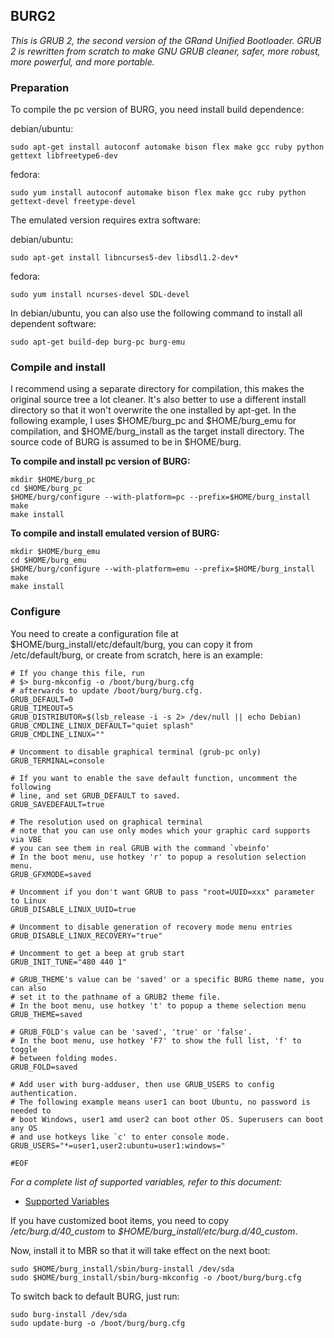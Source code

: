 ## BURG2

*This is GRUB 2, the second version of the GRand Unified Bootloader.*
*GRUB 2 is rewritten from scratch to make GNU GRUB cleaner, safer, more*
*robust, more powerful, and more portable.*

### Preparation
To compile the pc version of BURG, you need install build dependence:

debian/ubuntu:
```
sudo apt-get install autoconf automake bison flex make gcc ruby python gettext libfreetype6-dev
```
fedora:
```
sudo yum install autoconf automake bison flex make gcc ruby python gettext-devel freetype-devel
```

The emulated version requires extra software:

debian/ubuntu:
```
sudo apt-get install libncurses5-dev libsdl1.2-dev*
```
fedora:
```
sudo yum install ncurses-devel SDL-devel
```

In debian/ubuntu, you can also use the following command to install all dependent software:
```
sudo apt-get build-dep burg-pc burg-emu
```

### Compile and install
I recommend using a separate directory for compilation, this makes the
original source tree a lot cleaner. It's also better to use a different
install directory so that it won't overwrite the one installed by apt-get.
In the following example, I uses $HOME/burg_pc and $HOME/burg_emu for compilation,
and $HOME/burg_install as the target install directory.
The source code of BURG is assumed to be in $HOME/burg.

**To compile and install pc version of BURG:**
```
mkdir $HOME/burg_pc
cd $HOME/burg_pc
$HOME/burg/configure --with-platform=pc --prefix=$HOME/burg_install
make
make install
```

**To compile and install emulated version of BURG:**
```
mkdir $HOME/burg_emu
cd $HOME/burg_emu
$HOME/burg/configure --with-platform=emu --prefix=$HOME/burg_install
make
make install
```

### Configure
You need to create a configuration file at $HOME/burg_install/etc/default/burg,
you can copy it from /etc/default/burg, or create from scratch, here is an example:

```
# If you change this file, run
# $> burg-mkconfig -o /boot/burg/burg.cfg
# afterwards to update /boot/burg/burg.cfg.
GRUB_DEFAULT=0
GRUB_TIMEOUT=5
GRUB_DISTRIBUTOR=$(lsb_release -i -s 2> /dev/null || echo Debian)
GRUB_CMDLINE_LINUX_DEFAULT="quiet splash"
GRUB_CMDLINE_LINUX=""

# Uncomment to disable graphical terminal (grub-pc only)
GRUB_TERMINAL=console

# If you want to enable the save default function, uncomment the following
# line, and set GRUB_DEFAULT to saved.
GRUB_SAVEDEFAULT=true

# The resolution used on graphical terminal
# note that you can use only modes which your graphic card supports via VBE
# you can see them in real GRUB with the command `vbeinfo'
# In the boot menu, use hotkey 'r' to popup a resolution selection menu.
GRUB_GFXMODE=saved

# Uncomment if you don't want GRUB to pass "root=UUID=xxx" parameter to Linux
GRUB_DISABLE_LINUX_UUID=true

# Uncomment to disable generation of recovery mode menu entries
GRUB_DISABLE_LINUX_RECOVERY="true"

# Uncomment to get a beep at grub start
GRUB_INIT_TUNE="480 440 1"

# GRUB_THEME's value can be 'saved' or a specific BURG theme name, you can also
# set it to the pathname of a GRUB2 theme file.
# In the boot menu, use hotkey 't' to popup a theme selection menu
GRUB_THEME=saved

# GRUB_FOLD's value can be 'saved', 'true' or 'false'.
# In the boot menu, use hotkey 'F7' to show the full list, 'f' to toggle
# between folding modes.
GRUB_FOLD=saved

# Add user with burg-adduser, then use GRUB_USERS to config authentication.
# The following example means user1 can boot Ubuntu, no password is needed to
# boot Windows, user1 amd user2 can boot other OS. Superusers can boot any OS
# and use hotkeys like `c' to enter console mode.
GRUB_USERS="*=user1,user2:ubuntu=user1:windows="

#EOF
```
*For a complete list of supported variables, refer to this document:*
- [Supported Variables](https://github.com/yymirror/burg-x86_64-efi/VARIABLES.md "List of supported variables")


If you have customized boot items, you need to copy
*/etc/burg.d/40_custom* to *$HOME/burg_install/etc/burg.d/40_custom*.

Now, install it to MBR so that it will take effect on the next boot:
```
sudo $HOME/burg_install/sbin/burg-install /dev/sda
sudo $HOME/burg_install/sbin/burg-mkconfig -o /boot/burg/burg.cfg
```

To switch back to default BURG, just run:
```
sudo burg-install /dev/sda
sudo update-burg -o /boot/burg/burg.cfg
```

